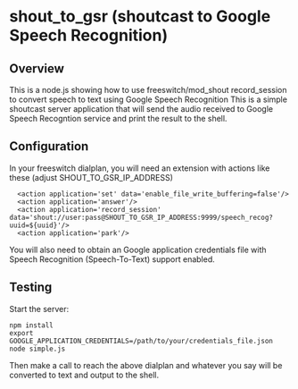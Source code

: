 # shout_to_gsr (shoutcast to Google Speech Recognition)

## Overview

This is a node.js showing how to use freeswitch/mod_shout record_session to convert speech to text using Google Speech Recognition
This is a simple shoutcast server application that will send the audio received to Google Speech Recogntion service and print the result to the shell.

## Configuration

In your freeswitch dialplan, you will need an extension with actions like these (adjust SHOUT_TO_GSR_IP_ADDRESS)
```
  <action application='set' data='enable_file_write_buffering=false'/>
  <action application='answer'/>
  <action application='record_session' data='shout://user:pass@SHOUT_TO_GSR_IP_ADDRESS:9999/speech_recog?uuid=${uuid}'/>
  <action application='park'/>
```

You will also need to obtain an Google application credentials file with Speech Recognition (Speech-To-Text) support enabled.

## Testing

Start the server:

```
npm install
export GOOGLE_APPLICATION_CREDENTIALS=/path/to/your/credentials_file.json
node simple.js
```

Then make a call to reach the above dialplan and whatever you say will be converted to text and output to the shell.



